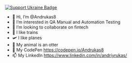 [![Support Ukraine Badge](https://bit.ly/support-ukraine-now)](https://github.com/support-ukraine/support-ukraine)

- 👋 Hi, I’m @Andrukas8
- 👀 I’m interested in QA Manual and Automation Testing
- 💞️ I’m looking to collaborate on fintech
- 🚂 I like trains
- 🛩️ I like planes
- 🦦 My animal is an otter
- 📂 My CodePen https://codepen.io/Andrukas8
- 📫 My LinkedIn https://www.linkedin.com/in/andriyrukas/

<!---
Andrukas8/Andrukas8 is a ✨ special ✨ repository because its `README.md` (this file) appears on your GitHub profile.
You can click the Preview link to take a look at your changes.
--->
